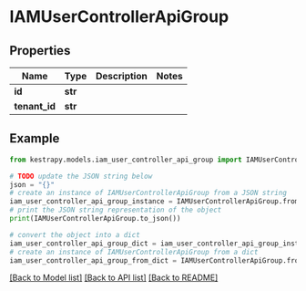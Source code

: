 # IAMUserControllerApiGroup


## Properties

Name | Type | Description | Notes
------------ | ------------- | ------------- | -------------
**id** | **str** |  | 
**tenant_id** | **str** |  | 

## Example

```python
from kestrapy.models.iam_user_controller_api_group import IAMUserControllerApiGroup

# TODO update the JSON string below
json = "{}"
# create an instance of IAMUserControllerApiGroup from a JSON string
iam_user_controller_api_group_instance = IAMUserControllerApiGroup.from_json(json)
# print the JSON string representation of the object
print(IAMUserControllerApiGroup.to_json())

# convert the object into a dict
iam_user_controller_api_group_dict = iam_user_controller_api_group_instance.to_dict()
# create an instance of IAMUserControllerApiGroup from a dict
iam_user_controller_api_group_from_dict = IAMUserControllerApiGroup.from_dict(iam_user_controller_api_group_dict)
```
[[Back to Model list]](../README.md#documentation-for-models) [[Back to API list]](../README.md#documentation-for-api-endpoints) [[Back to README]](../README.md)


